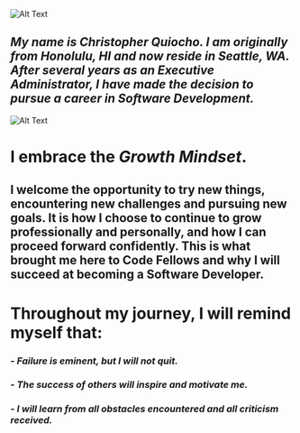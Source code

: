 ![Alt Text](https://www.infiniticube.com/images/Custom-Software-Development.png)     
     
     
## ***My name is Christopher Quiocho. I am originally from Honolulu, HI and now reside in Seattle, WA. After several years as an Executive Administrator, I have made the decision to pursue a career in Software Development.***     
     
     
![Alt Text](https://alexandriawellness.com/wp-content/uploads/growth-vs-fixed-mindset.png)         
     
     
# I embrace the ***Growth Mindset***.   

## I welcome the opportunity to try new things, encountering new challenges and pursuing new goals. It is how I choose to continue to grow professionally and personally, and how I can proceed forward confidently. This is what brought me here to Code Fellows and why I will succeed at becoming a Software Developer.     
     
         
# **Throughout my journey, I will remind myself that:**     

### - *Failure is eminent, but I will not quit.*
### - *The success of others will inspire and motivate me.*
### - *I will learn from all obstacles encountered and all criticism received.*
